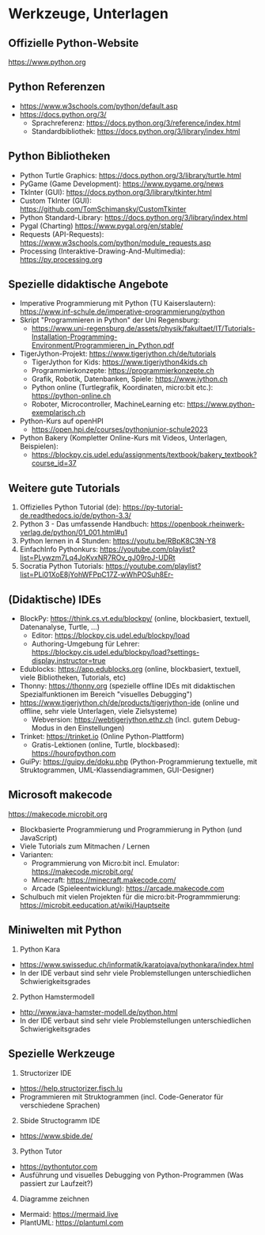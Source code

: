 # Werkzeuge, Unterlagen
## Offizielle Python-Website
https://www.python.org

## Python Referenzen
- https://www.w3schools.com/python/default.asp
- https://docs.python.org/3/
  - Sprachreferenz: https://docs.python.org/3/reference/index.html
  - Standardbibliothek: https://docs.python.org/3/library/index.html

## Python Bibliotheken
- Python Turtle Graphics: https://docs.python.org/3/library/turtle.html
- PyGame (Game Development): https://www.pygame.org/news
- TkInter (GUI): https://docs.python.org/3/library/tkinter.html
- Custom TkInter (GUI): https://github.com/TomSchimansky/CustomTkinter
- Python Standard-Library: https://docs.python.org/3/library/index.html
- Pygal (Charting) https://www.pygal.org/en/stable/
- Requests (API-Requests): https://www.w3schools.com/python/module_requests.asp
- Processing (Interaktive-Drawing-And-Multimedia): https://py.processing.org

## Spezielle didaktische Angebote
- Imperative Programmierung mit Python (TU Kaiserslautern): https://www.inf-schule.de/imperative-programmierung/python
- Skript "Programmieren in Python" der Uni Regensburg:
  - https://www.uni-regensburg.de/assets/physik/fakultaet/IT/Tutorials-Installation-Programming-Environment/Programmieren_in_Python.pdf
- TigerJython-Projekt: https://www.tigerjython.ch/de/tutorials
    - TigerJython for Kids: https://www.tigerjython4kids.ch
    - Programmierkonzepte: https://programmierkonzepte.ch
    - Grafik, Robotik, Datenbanken, Spiele: https://www.jython.ch
    - Python online (Turtlegrafik, Koordinaten, micro:bit etc.): https://python-online.ch 
    - Roboter, Microcontroller, MachineLearning etc: https://www.python-exemplarisch.ch
- Python-Kurs auf openHPI
  - https://open.hpi.de/courses/pythonjunior-schule2023
- Python Bakery (Kompletter Online-Kurs mit Videos, Unterlagen, Beispielen): 
  - https://blockpy.cis.udel.edu/assignments/textbook/bakery_textbook?course_id=37
## Weitere gute Tutorials
1. Offizielles Python Tutorial (de): https://py-tutorial-de.readthedocs.io/de/python-3.3/
2. Python 3 - Das umfassende Handbuch: https://openbook.rheinwerk-verlag.de/python/01_001.html#u1
3. Python lernen in 4 Stunden: https://youtu.be/RBpK8C3N-Y8
4. EinfachInfo Pythonkurs: https://youtube.com/playlist?list=PLywzm7Lq4JoKvxNR7ROv_gJ09roJ-UDRt
5. Socratia Python Tutorials: https://youtube.com/playlist?list=PLi01XoE8jYohWFPpC17Z-wWhPOSuh8Er-

## (Didaktische) IDEs
  - BlockPy: https://think.cs.vt.edu/blockpy/ (online, blockbasiert, textuell, Datenanalyse, Turtle, ...)
    - Editor: https://blockpy.cis.udel.edu/blockpy/load
    - Authoring-Umgebung für Lehrer: https://blockpy.cis.udel.edu/blockpy/load?settings-display.instructor=true
  - Edublocks: https://app.edublocks.org (online, blockbasiert, textuell, viele Bibliotheken, Tutorials, etc)
  - Thonny: https://thonny.org (spezielle offline IDEs mit didaktischen Spezialfunktionen im Bereich "visuelles Debugging")
  - https://www.tigerjython.ch/de/products/tigerjython-ide (online und offline, sehr viele Unterlagen, viele Zielsysteme)
    - Webversion: https://webtigerjython.ethz.ch (incl. gutem Debug-Modus in den Einstellungen)
  - Trinket: https://trinket.io (Online Python-Plattform)
    - Gratis-Lektionen (online, Turtle, blockbased): https://hourofpython.com 
  - GuiPy: https://guipy.de/doku.php (Python-Programmierung textuelle, mit Struktogrammen, UML-Klassendiagrammen, GUI-Designer)

## Microsoft makecode
https://makecode.microbit.org
- Blockbasierte Programmierung und Programmierung in Python (und JavaScript)
- Viele Tutorials zum Mitmachen / Lernen
- Varianten:
  - Programmierung von Micro:bit incl. Emulator: https://makecode.microbit.org/
  - Minecraft: https://minecraft.makecode.com/
  - Arcade (Spieleentwicklung): https://arcade.makecode.com
- Schulbuch mit vielen Projekten für die micro:bit-Programmmierung: https://microbit.eeducation.at/wiki/Hauptseite  

## Miniwelten mit Python
1. Python Kara
- https://www.swisseduc.ch/informatik/karatojava/pythonkara/index.html
- In der IDE verbaut sind sehr viele Problemstellungen unterschiedlichen Schwierigkeitsgrades
2. Python Hamstermodell
- http://www.java-hamster-modell.de/python.html
- In der IDE verbaut sind sehr viele Problemstellungen unterschiedlichen Schwierigkeitsgrades

## Spezielle Werkzeuge
1. Structorizer IDE
- https://help.structorizer.fisch.lu
- Programmieren mit Struktogrammen (incl. Code-Generator für verschiedene Sprachen)
2. Sbide Structogramm IDE
- https://www.sbide.de/
3. Python Tutor
- https://pythontutor.com
- Ausführung und visuelles Debugging von Python-Programmen (Was passiert zur Laufzeit?)
4. Diagramme zeichnen
- Mermaid: https://mermaid.live
- PlantUML: https://plantuml.com